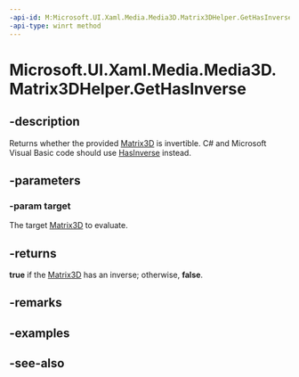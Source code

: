 ```yaml
---
-api-id: M:Microsoft.UI.Xaml.Media.Media3D.Matrix3DHelper.GetHasInverse(Microsoft.UI.Xaml.Media.Media3D.Matrix3D)
-api-type: winrt method
---
```


<!-- Method syntax
public bool GetHasInverse(Windows.UI.Xaml.Media.Media3D.Matrix3D target)
-->

# Microsoft.UI.Xaml.Media.Media3D.Matrix3DHelper.GetHasInverse

## -description
Returns whether the provided [Matrix3D](matrix3d.md) is invertible. C# and Microsoft Visual Basic code should use [HasInverse](matrix3d_hasinverse.md) instead.

## -parameters
### -param target
The target [Matrix3D](matrix3d.md) to evaluate.

## -returns
**true** if the [Matrix3D](matrix3d.md) has an inverse; otherwise, **false**.

## -remarks

## -examples

## -see-also
